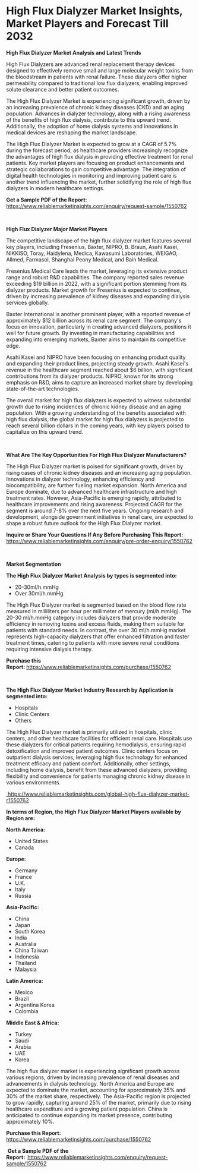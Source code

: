 <p><h1>High Flux Dialyzer Market Insights, Market Players and Forecast Till 2032</h1></p><p><strong>High Flux Dialyzer Market Analysis and Latest Trends</strong></p>
<p><p>High Flux Dialyzers are advanced renal replacement therapy devices designed to effectively remove small and large molecular weight toxins from the bloodstream in patients with renal failure. These dialyzers offer higher permeability compared to traditional low flux dialyzers, enabling improved solute clearance and better patient outcomes.</p><p>The High Flux Dialyzer Market is experiencing significant growth, driven by an increasing prevalence of chronic kidney diseases (CKD) and an aging population. Advances in dialyzer technology, along with a rising awareness of the benefits of high flux dialysis, contribute to this upward trend. Additionally, the adoption of home dialysis systems and innovations in medical devices are reshaping the market landscape.</p><p>The High Flux Dialyzer Market is expected to grow at a CAGR of 5.7% during the forecast period, as healthcare providers increasingly recognize the advantages of high flux dialysis in providing effective treatment for renal patients. Key market players are focusing on product enhancements and strategic collaborations to gain competitive advantage. The integration of digital health technologies in monitoring and improving patient care is another trend influencing the market, further solidifying the role of high flux dialyzers in modern healthcare settings.</p></p>
<p><strong>Get a Sample PDF of the Report:&nbsp;</strong> <a href="https://www.reliablemarketinsights.com/enquiry/request-sample/1550762?utm_campaign=3276&utm_medium=2&utm_source=Github&utm_content=ia&utm_term=16042025&utm_id=high-flux-dialyzer">https://www.reliablemarketinsights.com/enquiry/request-sample/1550762</a></p>
<p>&nbsp;</p>
<p><strong>High Flux Dialyzer Major Market Players</strong></p>
<p><p>The competitive landscape of the high flux dialyzer market features several key players, including Fresenius, Baxter, NIPRO, B. Braun, Asahi Kasei, NIKKISO, Toray, Haidylena, Medica, Kawasumi Laboratories, WEIGAO, Allmed, Farmasol, Shanghai Peony Medical, and Bain Medical. </p><p>Fresenius Medical Care leads the market, leveraging its extensive product range and robust R&D capabilities. The company reported sales revenue exceeding $19 billion in 2022, with a significant portion stemming from its dialyzer products. Market growth for Fresenius is expected to continue, driven by increasing prevalence of kidney diseases and expanding dialysis services globally.</p><p>Baxter International is another prominent player, with a reported revenue of approximately $12 billion across its renal care segment. The company's focus on innovation, particularly in creating advanced dialyzers, positions it well for future growth. By investing in manufacturing capabilities and expanding into emerging markets, Baxter aims to maintain its competitive edge.</p><p>Asahi Kasei and NIPRO have been focusing on enhancing product quality and expanding their product lines, projecting steady growth. Asahi Kasei's revenue in the healthcare segment reached about $6 billion, with significant contributions from its dialyzer products. NIPRO, known for its strong emphasis on R&D, aims to capture an increased market share by developing state-of-the-art technologies.</p><p>The overall market for high flux dialyzers is expected to witness substantial growth due to rising incidences of chronic kidney disease and an aging population. With a growing understanding of the benefits associated with high flux dialysis, the global market for high flux dialyzers is projected to reach several billion dollars in the coming years, with key players poised to capitalize on this upward trend.</p></p>
<p>&nbsp;</p>
<p><strong>What Are The Key Opportunities For High Flux Dialyzer Manufacturers?</strong></p>
<p><p>The High Flux Dialyzer market is poised for significant growth, driven by rising cases of chronic kidney diseases and an increasing aging population. Innovations in dialyzer technology, enhancing efficiency and biocompatibility, are further fueling market expansion. North America and Europe dominate, due to advanced healthcare infrastructure and high treatment rates. However, Asia-Pacific is emerging rapidly, attributed to healthcare improvements and rising awareness. Projected CAGR for the segment is around 7-8% over the next five years. Ongoing research and development, alongside government initiatives in renal care, are expected to shape a robust future outlook for the High Flux Dialyzer market.</p></p>
<p><strong>Inquire or Share Your Questions If Any Before Purchasing This Report:</strong> <a href="https://www.reliablemarketinsights.com/enquiry/pre-order-enquiry/1550762?utm_campaign=3276&utm_medium=2&utm_source=Github&utm_content=ia&utm_term=16042025&utm_id=high-flux-dialyzer">https://www.reliablemarketinsights.com/enquiry/pre-order-enquiry/1550762</a></p>
<p>&nbsp;</p>
<p><strong>Market Segmentation</strong></p>
<p><strong>The High Flux Dialyzer Market Analysis by types is segmented into:</strong></p>
<p><ul><li>20-30ml/h.mmHg</li><li>Over 30ml/h.mmHg</li></ul></p>
<p><p>The High Flux Dialyzer market is segmented based on the blood flow rate measured in milliliters per hour per millimeter of mercury (ml/h.mmHg). The 20-30 ml/h.mmHg category includes dialyzers that provide moderate efficiency in removing toxins and excess fluids, making them suitable for patients with standard needs. In contrast, the over 30 ml/h.mmHg market represents high-capacity dialyzers that offer enhanced filtration and faster treatment times, catering to patients with more severe renal conditions requiring intensive dialysis therapy.</p></p>
<p><strong>Purchase this Report:&nbsp;</strong><a href="https://www.reliablemarketinsights.com/purchase/1550762?utm_campaign=3276&utm_medium=2&utm_source=Github&utm_content=ia&utm_term=16042025&utm_id=high-flux-dialyzer">https://www.reliablemarketinsights.com/purchase/1550762</a></p>
<p>&nbsp;</p>
<p><strong>The High Flux Dialyzer Market Industry Research by Application is segmented into:</strong></p>
<p><ul><li>Hospitals</li><li>Clinic Centers</li><li>Others</li></ul></p>
<p><p>The High Flux Dialyzer market is primarily utilized in hospitals, clinic centers, and other healthcare facilities for efficient renal care. Hospitals use these dialyzers for critical patients requiring hemodialysis, ensuring rapid detoxification and improved patient outcomes. Clinic centers focus on outpatient dialysis services, leveraging high flux technology for enhanced treatment efficacy and patient comfort. Additionally, other settings, including home dialysis, benefit from these advanced dialyzers, providing flexibility and convenience for patients managing chronic kidney disease in various environments.</p></p>
<p><a href="https://www.reliablemarketinsights.com/global-high-flux-dialyzer-market-r1550762?utm_campaign=3276&utm_medium=2&utm_source=Github&utm_content=ia&utm_term=16042025&utm_id=high-flux-dialyzer">&nbsp;https://www.reliablemarketinsights.com/global-high-flux-dialyzer-market-r1550762</a></p>
<p><strong>In terms of Region, the High Flux Dialyzer Market Players available by Region are:</strong></p>
<p>
    <p> <strong> North America: </strong>
        <ul>
            <li>United States</li>
            <li>Canada</li>
        </ul>
        </p> 
    <p> <strong> Europe: </strong>
        <ul>
            <li>Germany</li>
            <li>France</li>
            <li>U.K.</li>
            <li>Italy</li>
            <li>Russia</li>
        </ul>
        </p> 
    <p> <strong> Asia-Pacific: </strong>
        <ul>
            <li>China</li>
            <li>Japan</li>
            <li>South Korea</li>
            <li>India</li>
            <li>Australia</li>
            <li>China Taiwan</li>
            <li>Indonesia</li>
            <li>Thailand</li>
            <li>Malaysia</li>
        </ul>
        </p> 
    <p> <strong> Latin America: </strong>
        <ul>
            <li>Mexico</li>
            <li>Brazil</li>
            <li>Argentina Korea</li>
            <li>Colombia</li>
        </ul>
        </p> 
    <p> <strong> Middle East & Africa: </strong>
        <ul>
            <li>Turkey</li>
            <li>Saudi</li>
            <li>Arabia</li>
            <li>UAE</li>
            <li>Korea</li>
        </ul>
    </p>
    </p>
<p><p>The high flux dialyzer market is experiencing significant growth across various regions, driven by increasing prevalence of renal diseases and advancements in dialysis technology. North America and Europe are expected to dominate the market, accounting for approximately 35% and 30% of the market share, respectively. The Asia-Pacific region is projected to grow rapidly, capturing around 25% of the market, primarily due to rising healthcare expenditure and a growing patient population. China is anticipated to continue expanding its market presence, contributing approximately 10%.</p></p>
<p><strong>Purchase this Report: </strong><a href="https://www.reliablemarketinsights.com/purchase/1550762?utm_campaign=3276&utm_medium=2&utm_source=Github&utm_content=ia&utm_term=16042025&utm_id=high-flux-dialyzer">https://www.reliablemarketinsights.com/purchase/1550762</a></p>
<p>&nbsp;<strong>Get a Sample PDF of the Report:&nbsp;&nbsp;</strong><a href="https://www.reliablemarketinsights.com/enquiry/request-sample/1550762?utm_campaign=3276&utm_medium=2&utm_source=Github&utm_content=ia&utm_term=16042025&utm_id=high-flux-dialyzer">https://www.reliablemarketinsights.com/enquiry/request-sample/1550762</a></p>
<p><strong></strong></p>
<p><p></p><p></p><p></p></p>